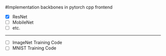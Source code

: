 #Implementation backbones in pytorch cpp frontend

- [x] ResNet
- [ ] MobileNet
- [ ] etc.

---

- [ ] ImageNet Training Code
- [ ] MNIST Training Code
